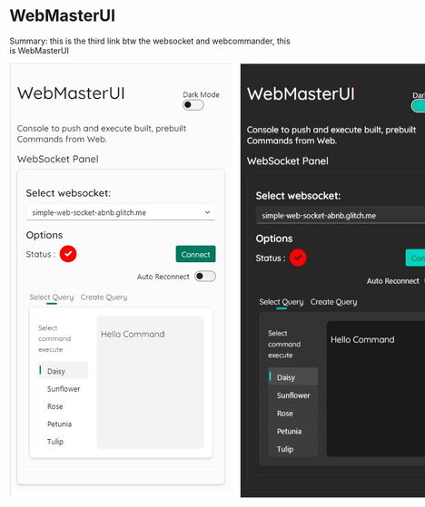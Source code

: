 # WebMasterUI
Summary: this is the third link btw the websocket and webcommander, this is WebMasterUI

<!-- ![alt text](./demo/dark.jpg)
![alt text](./demo/light.jpg) -->
<div style="display: flex; row-grap:1rem">
<img src="./demo/light.jpg">
<img src="./demo/dark.jpg" style="margin:0 0 0 1rem">
</div>

